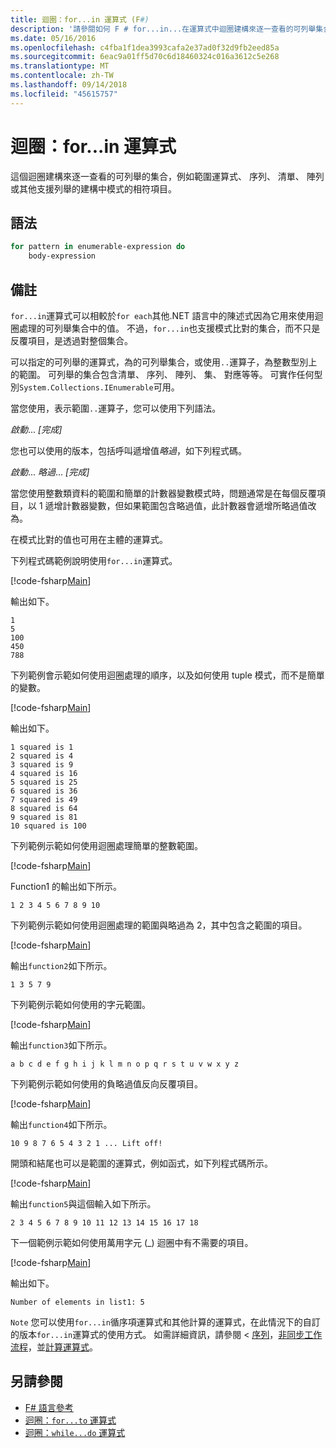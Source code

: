 ```yaml
---
title: 迴圈：for...in 運算式 (F#)
description: '請參閱如何 F # for...in...在運算式中迴圈建構來逐一查看的可列舉集合中的模式的相符項目。'
ms.date: 05/16/2016
ms.openlocfilehash: c4fba1f1dea3993cafa2e37ad0f32d9fb2eed85a
ms.sourcegitcommit: 6eac9a01ff5d70c6d18460324c016a3612c5e268
ms.translationtype: MT
ms.contentlocale: zh-TW
ms.lasthandoff: 09/14/2018
ms.locfileid: "45615757"
---
```

# <a name="loops-forin-expression"></a>迴圈：for...in 運算式

這個迴圈建構來逐一查看的可列舉的集合，例如範圍運算式、 序列、 清單、 陣列或其他支援列舉的建構中模式的相符項目。

## <a name="syntax"></a>語法

```fsharp
for pattern in enumerable-expression do
    body-expression
```

## <a name="remarks"></a>備註

`for...in`運算式可以相較於`for each`其他.NET 語言中的陳述式因為它用來使用迴圈處理的可列舉集合中的值。 不過，`for...in`也支援模式比對的集合，而不只是反覆項目，是透過對整個集合。

可以指定的可列舉的運算式，為的可列舉集合，或使用`..`運算子，為整數型別上的範圍。 可列舉的集合包含清單、 序列、 陣列、 集、 對應等等。 可實作任何型別`System.Collections.IEnumerable`可用。

當您使用，表示範圍`..`運算子，您可以使用下列語法。

*啟動*... *[完成]*

您也可以使用的版本，包括呼叫遞增值*略過*，如下列程式碼。

*啟動*... *略過*... *[完成]*

當您使用整數類資料的範圍和簡單的計數器變數模式時，問題通常是在每個反覆項目，以 1 遞增計數器變數，但如果範圍包含略過值，此計數器會遞增所略過值改為。

在模式比對的值也可用在主體的運算式。

下列程式碼範例說明使用`for...in`運算式。

[!code-fsharp[Main](../../../samples/snippets/fsharp/lang-ref-2/snippet5201.fs)]

輸出如下。

```
1
5
100
450
788
```

下列範例會示範如何使用迴圈處理的順序，以及如何使用 tuple 模式，而不是簡單的變數。

[!code-fsharp[Main](../../../samples/snippets/fsharp/lang-ref-2/snippet5202.fs)]

輸出如下。

```
1 squared is 1
2 squared is 4
3 squared is 9
4 squared is 16
5 squared is 25
6 squared is 36
7 squared is 49
8 squared is 64
9 squared is 81
10 squared is 100
```

下列範例示範如何使用迴圈處理簡單的整數範圍。

[!code-fsharp[Main](../../../samples/snippets/fsharp/lang-ref-2/snippet5203.fs)]

Function1 的輸出如下所示。

```
1 2 3 4 5 6 7 8 9 10
```

下列範例示範如何使用迴圈處理的範圍與略過為 2，其中包含之範圍的項目。

[!code-fsharp[Main](../../../samples/snippets/fsharp/lang-ref-2/snippet5204.fs)]

輸出`function2`如下所示。

```
1 3 5 7 9
```

下列範例示範如何使用的字元範圍。

[!code-fsharp[Main](../../../samples/snippets/fsharp/lang-ref-2/snippet5205.fs)]

輸出`function3`如下所示。

```
a b c d e f g h i j k l m n o p q r s t u v w x y z
```

下列範例示範如何使用的負略過值反向反覆項目。

[!code-fsharp[Main](../../../samples/snippets/fsharp/lang-ref-2/snippet5208.fs)]

輸出`function4`如下所示。

```
10 9 8 7 6 5 4 3 2 1 ... Lift off!
```

開頭和結尾也可以是範圍的運算式，例如函式，如下列程式碼所示。

[!code-fsharp[Main](../../../samples/snippets/fsharp/lang-ref-2/snippet5206.fs)]

輸出`function5`與這個輸入如下所示。

```
2 3 4 5 6 7 8 9 10 11 12 13 14 15 16 17 18
```

下一個範例示範如何使用萬用字元 (\_) 迴圈中有不需要的項目。

[!code-fsharp[Main](../../../samples/snippets/fsharp/lang-ref-2/snippet5207.fs)]

輸出如下。

```
Number of elements in list1: 5
```

`Note` 您可以使用`for...in`循序項運算式和其他計算的運算式，在此情況下的自訂的版本`for...in`運算式的使用方式。 如需詳細資訊，請參閱 <<c0> [ 序列](sequences.md)，[非同步工作流程](asynchronous-workflows.md)，並[計算運算式](computation-expressions.md)。

## <a name="see-also"></a>另請參閱

- [F# 語言參考](index.md)
- [迴圈：`for...to` 運算式](loops-for-to-expression.md)
- [迴圈：`while...do` 運算式](loops-while-do-expression.md)
